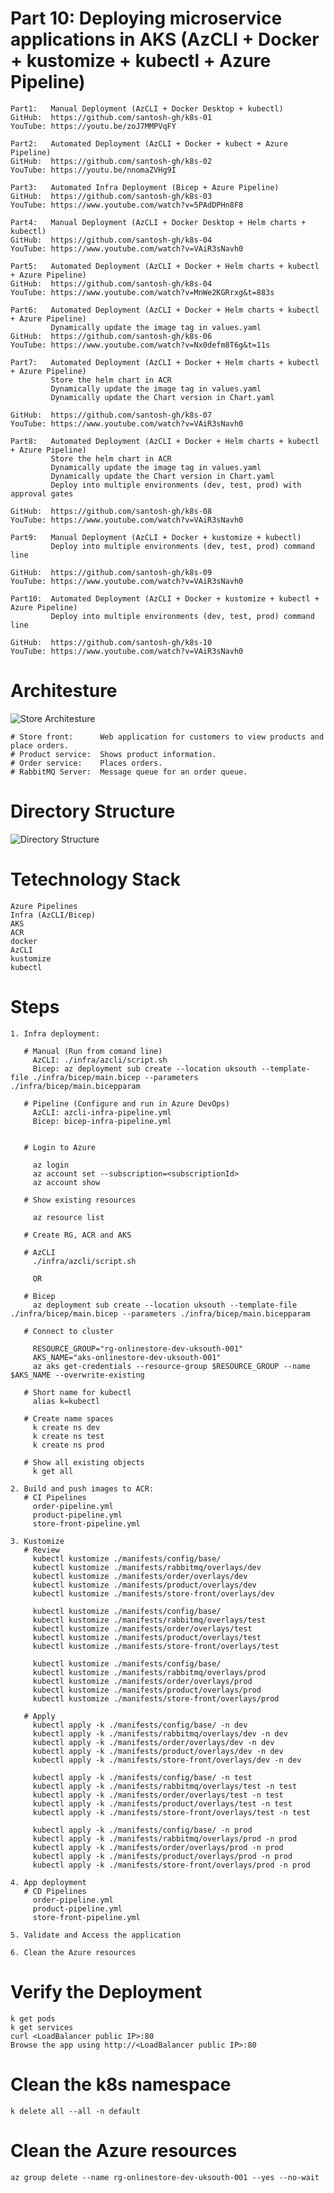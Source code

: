 # Part 10: Deploying microservice applications in AKS (AzCLI + Docker + kustomize + kubectl + Azure Pipeline)

    Part1:   Manual Deployment (AzCLI + Docker Desktop + kubectl)  
    GitHub:  https://github.com/santosh-gh/k8s-01
    YouTube: https://youtu.be/zoJ7MMPVqFY

    Part2:   Automated Deployment (AzCLI + Docker + kubect + Azure Pipeline)
    GitHub:  https://github.com/santosh-gh/k8s-02
    YouTube: https://youtu.be/nnomaZVHg9I

    Part3:   Automated Infra Deployment (Bicep + Azure Pipeline)
    GitHub:  https://github.com/santosh-gh/k8s-03
    YouTube: https://www.youtube.com/watch?v=5PAdDPHn8F8

    Part4:   Manual Deployment (AzCLI + Docker Desktop + Helm charts + kubectl) 
    GitHub:  https://github.com/santosh-gh/k8s-04
    YouTube: https://www.youtube.com/watch?v=VAiR3sNavh0

    Part5:   Automated Deployment (AzCLI + Docker + Helm charts + kubectl + Azure Pipeline) 
    GitHub:  https://github.com/santosh-gh/k8s-04
    YouTube: https://www.youtube.com/watch?v=MnWe2KGRrxg&t=883s

    Part6:   Automated Deployment (AzCLI + Docker + Helm charts + kubectl + Azure Pipeline) 
             Dynamically update the image tag in values.yaml
    GitHub:  https://github.com/santosh-gh/k8s-06
    YouTube: https://www.youtube.com/watch?v=Nx0defm8T6g&t=11s

    Part7:   Automated Deployment (AzCLI + Docker + Helm charts + kubectl + Azure Pipeline)
             Store the helm chart in ACR
             Dynamically update the image tag in values.yaml
             Dynamically update the Chart version in Chart.yaml

    GitHub:  https://github.com/santosh-gh/k8s-07
    YouTube: https://www.youtube.com/watch?v=VAiR3sNavh0

    Part8:   Automated Deployment (AzCLI + Docker + Helm charts + kubectl + Azure Pipeline)
             Store the helm chart in ACR
             Dynamically update the image tag in values.yaml
             Dynamically update the Chart version in Chart.yaml
             Deploy into multiple environments (dev, test, prod) with approval gates

    GitHub:  https://github.com/santosh-gh/k8s-08
    YouTube: https://www.youtube.com/watch?v=VAiR3sNavh0

    Part9:   Manual Deployment (AzCLI + Docker + kustomize + kubectl)          
             Deploy into multiple environments (dev, test, prod) command line

    GitHub:  https://github.com/santosh-gh/k8s-09
    YouTube: https://www.youtube.com/watch?v=VAiR3sNavh0

    Part10:  Automated Deployment (AzCLI + Docker + kustomize + kubectl + Azure Pipeline)          
             Deploy into multiple environments (dev, test, prod) command line

    GitHub:  https://github.com/santosh-gh/k8s-10
    YouTube: https://www.youtube.com/watch?v=VAiR3sNavh0

# Architesture

![Store Architesture](aks-store-architecture.png)

    # Store front:      Web application for customers to view products and place orders.
    # Product service:  Shows product information.
    # Order service:    Places orders.
    # RabbitMQ Server:  Message queue for an order queue.


# Directory Structure

![Directory Structure](image.png)

# Tetechnology Stack

    Azure Pipelines
    Infra (AzCLI/Bicep)
    AKS
    ACR
    docker
    AzCLI
    kustomize
    kubectl    

# Steps

    1. Infra deployment:
    
       # Manual (Run from comand line)
         AzCLI: ./infra/azcli/script.sh
         Bicep: az deployment sub create --location uksouth --template-file ./infra/bicep/main.bicep --parameters ./infra/bicep/main.bicepparam 

       # Pipeline (Configure and run in Azure DevOps)
         AzCLI: azcli-infra-pipeline.yml
         Bicep: bicep-infra-pipeline.yml


       # Login to Azure

         az login
         az account set --subscription=<subscriptionId>
         az account show

       # Show existing resources

         az resource list

       # Create RG, ACR and AKS

       # AzCLI
         ./infra/azcli/script.sh

         OR

       # Bicep
         az deployment sub create --location uksouth --template-file ./infra/bicep/main.bicep --parameters ./infra/bicep/main.bicepparam

       # Connect to cluster

         RESOURCE_GROUP="rg-onlinestore-dev-uksouth-001"
         AKS_NAME="aks-onlinestore-dev-uksouth-001"
         az aks get-credentials --resource-group $RESOURCE_GROUP --name $AKS_NAME --overwrite-existing

       # Short name for kubectl
         alias k=kubectl

       # Create name spaces
         k create ns dev
         k create ns test
         k create ns prod    

       # Show all existing objects
         k get all   

    2. Build and push images to ACR: 
       # CI Pipelines
         order-pipeline.yml
         product-pipeline.yml
         store-front-pipeline.yml

    3. Kustomize
       # Review
         kubectl kustomize ./manifests/config/base/
         kubectl kustomize ./manifests/rabbitmq/overlays/dev
         kubectl kustomize ./manifests/order/overlays/dev
         kubectl kustomize ./manifests/product/overlays/dev
         kubectl kustomize ./manifests/store-front/overlays/dev

         kubectl kustomize ./manifests/config/base/
         kubectl kustomize ./manifests/rabbitmq/overlays/test
         kubectl kustomize ./manifests/order/overlays/test
         kubectl kustomize ./manifests/product/overlays/test
         kubectl kustomize ./manifests/store-front/overlays/test

         kubectl kustomize ./manifests/config/base/
         kubectl kustomize ./manifests/rabbitmq/overlays/prod
         kubectl kustomize ./manifests/order/overlays/prod
         kubectl kustomize ./manifests/product/overlays/prod
         kubectl kustomize ./manifests/store-front/overlays/prod

       # Apply
         kubectl apply -k ./manifests/config/base/ -n dev
         kubectl apply -k ./manifests/rabbitmq/overlays/dev -n dev
         kubectl apply -k ./manifests/order/overlays/dev -n dev
         kubectl apply -k ./manifests/product/overlays/dev -n dev
         kubectl apply -k ./manifests/store-front/overlays/dev -n dev

         kubectl apply -k ./manifests/config/base/ -n test
         kubectl apply -k ./manifests/rabbitmq/overlays/test -n test
         kubectl apply -k ./manifests/order/overlays/test -n test
         kubectl apply -k ./manifests/product/overlays/test -n test
         kubectl apply -k ./manifests/store-front/overlays/test -n test

         kubectl apply -k ./manifests/config/base/ -n prod
         kubectl apply -k ./manifests/rabbitmq/overlays/prod -n prod
         kubectl apply -k ./manifests/order/overlays/prod -n prod
         kubectl apply -k ./manifests/product/overlays/prod -n prod
         kubectl apply -k ./manifests/store-front/overlays/prod -n prod    

    4. App deployment
       # CD Pipelines
         order-pipeline.yml
         product-pipeline.yml
         store-front-pipeline.yml

    5. Validate and Access the application

    6. Clean the Azure resources
    
# Verify the Deployment

    k get pods
    k get services
    curl <LoadBalancer public IP>:80
    Browse the app using http://<LoadBalancer public IP>:80

# Clean the k8s namespace

    k delete all --all -n default

# Clean the Azure resources

    az group delete --name rg-onlinestore-dev-uksouth-001 --yes --no-wait
